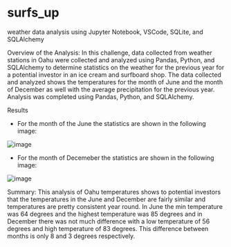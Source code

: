 # surfs_up
weather data analysis using Jupyter Notebook, VSCode, SQLite, and SQLAlchemy

Overview of the Analysis:
	In this challenge, data collected from weather stations in Oahu were collected and analyzed using Pandas, Python, and SQLAlchemy to determine statistics on the weather for the previous year for a potential investor in  an ice cream and surfboard shop. The data collected and analyzed shows the temperatures for the month of June and the month of December as well with the average precipitation for the previous year. 
	Analysis was completed using Pandas, Python, and SQLAlchemy.

Results
-  For the month of the June the statistics are shown in the following image:

![image](https://user-images.githubusercontent.com/111200771/201561378-147bb585-aff5-4796-8138-532b80e448ca.png)

 - For the month of Decemeber the statistics are shown in the following image: 

![image](https://user-images.githubusercontent.com/111200771/201561391-cae1f079-2825-4206-b141-7122b38b8cc0.png)

Summary: 
This analysis of Oahu temperatures shows to potential investors that the temperatures in the June and December are fairly similar and temperatures are pretty consistent year round. In June the min temperature was 64 degrees and the highest temperature was 85 degrees and in December there was not much difference with a low temperature of 56 degrees and high temperature of 83 degrees. This difference between months is only 8 and 3 degrees respectively.
